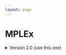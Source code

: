 ```yaml
--- 
layout: page 
---
```

# MPLEx

<details markdown="1"><summary>Version 2.0 (use this one)</summary>

## Version 2.0 (use this one)

| Attribute Name | Type | Description | Allowable Values | Required |
|---------------|------|-------------|------------------|----------|
| lab_id | Textfield | An internal field labs can use it to add whatever ID(s) they want or need for dataset validation and tracking. This could be a single ID (e.g., "Visium_9OLC_A4_S1") or a delimited list of IDs (e.g., “9OL; 9OLC.A2; Visium_9OLC_A4_S1”). This field will not be accessible to anyone outside of the consortium and no effort will be made to check if IDs provided by one data provider are also used by another. |  | False |
| dataset_type | Assigned Value | The specific type of dataset being produced. | ```Visium HD```, ```4i```, ```LC-MS```, ```Thick section Multiphoton MxIF```, ```Light Sheet```, ```ATACseq```, ```Resolve```, ```HiFi-Slide```, ```MPLEx```, ```10X Multiome```, ```MALDI```, ```Histology```, ```Cell DIVE```, ```FACS```, ```MS Lipidomics```, ```Visium (no probes)```, ```MUSIC```, ```RNAseq```, ```GeoMx (NGS)```, ```GeoMx (nCounter)```, ```RNAseq (with probes)```, ```Singular Genomics G4X```, ```Molecular Cartography```, ```CosMx Transcriptomics```, ```MERFISH```, ```Pixel-seqV2```, ```2D Imaging Mass Cytometry```, ```Confocal```, ```seqFISH```, ```DART-FISH```, ```MIBI```, ```Olink```, ```Enhanced Stimulated Raman Spectroscopy (SRS)```, ```DESI```, ```Xenium```, ```CyCIF```, ```SNARE-seq2```, ```nanoSPLITS```, ```Stereo-seq```, ```Visium (with probes)```, ```SIMS```, ```Auto-fluorescence```, ```CyTOF```, ```CosMx Proteomics```, ```DBiT-seq```, ```PhenoCycler```, ```CODEX```, ```Second Harmonic Generation (SHG)```, ```Seq-Scope``` | True |
| analyte_class | Assigned Value | Analytes are the target molecules being measured with the assay. | ```Nucleic acid + protein```, ```Lipid + metabolite```, ```Collagen```, ```RNA```, ```Fluorochrome```, ```DNA```, ```Metabolite```, ```DNA + RNA```, ```Saturated lipid```, ```Lipid```, ```Peptide```, ```Protein```, ```Unsaturated lipid```, ```Endogenous fluorophore```, ```Chromatin```, ```Polysaccharide``` | True |
| acquisition_instrument_vendor | Assigned Value | An acquisition instrument is the device that contains the signal detection hardware and signal processing software. Assays generate signals such as light of various intensities or color or signals representing the molecular mass. | ```Complete Genomics```, ```Cytek Biosciences```, ```Thermo Fisher Scientific```, ```Sciex```, ```Vizgen```, ```Leica Microsystems```, ```Akoya Biosciences```, ```Keyence```, ```Andor```, ```Standard BioTools (Fluidigm)```, ```Leica Biosystems```, ```Zeiss Microscopy```, ```Ionpath```, ```Motic```, ```In-House```, ```Evident Scientific (Olympus)```, ```GE Healthcare```, ```Element Biosciences```, ```Hamamatsu```, ```Bruker```, ```Illumina```, ```3DHISTECH```, ```Singular Genomics```, ```Huron Digital Pathology```, ```Resolve Biosciences```, ```NanoString```, ```Cytiva```, ```10x Genomics```, ```Microscopes International```, ```BGI Genomics``` | True |
| acquisition_instrument_model | Assigned Value | Manufacturers of an acquisition instrument may offer various versions (models) of that instrument with different features or sensitivities. Differences in features or sensitivities may be relevant to processing or interpretation of the data. | ```NovaSeq X```, ```NovaSeq X Plus```, ```Cytek Northern Lights```, ```Lightsheet 7```, ```Resolve Biosciences Molecular Cartography```, ```timsTOF HT```, ```timsTOF Pro 2```, ```timsTOF Pro```, ```timsTOF Ultra```, ```timsTOF Ultra 2```, ```timsTOF SCP```, ```Axio Scan.Z1```, ```MALDI timsTOF Flex Prototype```, ```CosMx Spatial Molecular Imager```, ```Unknown```, ```MERSCOPE Ultra```, ```Juno System```, ```timsTOF FleX```, ```Custom: Multiphoton```, ```CyTOF XT```, ```Helios```, ```EVOS M7000```, ```Aperio AT2```, ```Phenocycler-Fusion 2.0```, ```Axio Observer 5```, ```Axio Observer 7```, ```Axio Observer 3```, ```NanoZoomer-SQ```, ```NanoZoomer S210```, ```NanoZoomer S60```, ```NanoZoomer S360```, ```DM6 B```, ```MoticEasyScan One```, ```In-House```, ```NextSeq 500```, ```BZ-X710```, ```QTRAP 5500```, ```NextSeq 550```, ```HiSeq 2500```, ```HiSeq 4000```, ```NovaSeq 6000```, ```Q Exactive HF```, ```Orbitrap Fusion Lumos Tribrid```, ```Q Exactive```, ```VS200 Slide Scanner```, ```Not applicable```, ```Orbitrap Eclipse Tribrid```, ```MIBIscope```, ```IN Cell Analyzer 2200```, ```timsTOF FleX MALDI-2``` | True |
| source_storage_duration_value | Numeric | How long was the source material (parent) stored, prior to this sample being processed. |  | True |
| source_storage_duration_unit | Assigned Value | The time duration unit of measurement | ```hour```, ```month```, ```day```, ```minute```, ```year``` | True |
| time_since_acquisition_instrument_calibration_value | Numeric | The amount of time since the acquisition instrument was last serviced or calibrated. This provides a metric for assessing drift in data capture. |  | False |
| time_since_acquisition_instrument_calibration_unit | Assigned Value | The time unit of measurement | ```month```, ```day```, ```year``` | False |
| preparation_protocol_doi | Link | DOI for the protocols.io page that describes the assay or sample procurement and preparation. For example for an imaging assay, the protocol might begin with staining of a section and finalize with the creation of an OME-TIFF file. In this case the protocol would include any image processing steps required to create the OME-TIFF file. Example: https://dx.doi.org/10.17504/protocols.io.eq2lyno9qvx9/v1. |  | True |
| is_targeted | Radio | Specifies whether or not a specific molecule(s) is/are targeted for detection/measurement by the assay ("Yes" or "No"). The CODEX analyte is protein. | ```Yes```, ```No``` | True |
| contributors_path | Textfield | The path to the file with the ORCID IDs for all contributors of this dataset (e.g., "./extras/contributors.tsv" or "./contributors.tsv"). This is an internal metadata field that is just used for ingest. |  | True |
| data_path | Textfield | The top level directory containing the raw and/or processed data. For a single dataset upload this might be "." where as for a data upload containing multiple datasets, this would be the directory name for the respective dataset. For instance, if the data is within a directory called "TEST001-RK" use syntax "./TEST001-RK" for this field. If there are multiple directory levels, use the format "./TEST001-RK/Run1/Pass2" in which "Pass2" is the subdirectory where the single dataset's data is stored. This is an internal metadata field that is just used for ingest. |  | True |
| mass_analysis_polarity | Assigned Value | The polarity of the mass analysis (positive or negative ion modes). | ```Negative and positive ion mode```, ```Positive ion mode```, ```Negative ion mode``` | True |
| mass_to_charge_range_low_value | Numeric | The low value of the scanned mass-to-charge range, for MS1. (unitless) |  | False |
| mass_to_charge_range_high_value | Numeric | The high value of the scanned mass-to-charge range, for MS1. (unitless) |  | False |
| mass_resolving_power | Numeric | The mass resolving power m/∆m, where ∆m is defined as the full width at half-maximum (FWHM) for a given peak with a specified mass-to-charge (m/z). (unitless) |  | False |
| mass_to_charge_resolving_power | Numeric | The peak (m/z) used to calculate the resolving power. |  | False |
| ion_mobility | Assigned Value | Specifies which technology was used for ion mobility spectrometry. Technologies for measuring ion mobility: Traveling Wave Ion Mobility Spectrometry (TWIMS), Trapped Ion Mobility Spectrometry (TIMS), High Field Asymmetric waveform ion Mobility Spectrometry (FAIMS), Drift Tube Ion Mobility Spectrometry (DTIMS), Structures for Lossless Ion Manipulations (SLIM), and cyclic Ion Mobility Spectrometry (cIMS). | ```TIMS```, ```SLIM```, ```FAIMS```, ```DTIMS```, ```cIMS```, ```TWIMS``` | False |
| ms_ionization_technique | Assigned Value | The ionization approach (i.e., sample probing method) for performing imaging mass spectrometry. | ```MALDI```, ```SIMS-C60```, ```LDI```, ```HESI```, ```nanoDESI```, ```MALDI-2```, ```DESI```, ```LA```, ```SIMS-H20```, ```ESI``` | True |
| ms_scan_mode | Assigned Value | MS (mass spectrometry) scan mode refers to the number of steps in the separation of fragments. | ```MS2```, ```MS1```, ```MS3``` | True |
| label_name | Textfield | If the samples were labeled (e.g. TMT), provide the name/ID of the label on this sample. Leave blank if not applicable. |  | False |
| lc_instrument_vendor | Assigned Value | The manufacturer of the instrument used for liquid chromatography. | ```Thermo Fisher Scientific```, ```Sciex```, ```In-House```, ```Agilent Technologies```, ```Waters```, ```Bruker```, ```Evosep``` | False |
| lc_instrument_model | Textfield | The model number/name of the instrument used for liquid chromatography. |  | False |
| lc_column_model | Textfield | The model number/name of the liquid chromatography column. If it is a custom self-packed, pulled tip capillary is used enter “Pulled tip capilary”. |  | False |
| lc_resin | Textfield | Details of the resin used for liquid chromatography, including vendor, particle size, pore size. |  | False |
| lc_column_length_value | Numeric | Liquid chromatography column length. |  | False |
| lc_column_length_unit | Assigned Value | Units for liquid chromatography column length (typically cm). | ```um```, ```mm```, ```cm``` | False |
| lc_temperature_value | Numeric | Liquid chromatography temperature. |  | False |
| lc_inner_diameter_value | Numeric | Liquid chromatography column inner diameter. |  | False |
| lc_flow_rate_value | Numeric | Value of flow rate. |  | False |
| lc_gradient_value | Numeric | Liquid chromatography gradient. |  | False |
| lc_gradient_unit | Assigned Value | Unit for liquid chromatography gradient | ```minute``` | False |
| lc_mobile_phase_a | Textfield | Composition of mobile phase A. |  | False |
| lc_mobile_phase_b | Textfield |  |  | False |
| spatial_sampling_technique | Assigned Value |  | ```nanoSPLITS```, ```nanoPOTS```, ```LESA```, ```microPOTS```, ```LCM```, ```microLESA``` | False |
| spatial_sampling_target | Textfield | Specifies the cell-type or functional tissue unit (FTU) that is targeted in the spatial profiling experiment. Leave blank if data are generated in imaging mode without a specific target structure. |  | False |
| analysis_protocol_doi | Link | A DOI to a protocols.io protocol describing the software and database(s) used to process the raw data. Example: https://dx.doi.org/10.17504/protocols.io.bsu5ney6 |  | True |
| metadata_schema_id | Textfield | The string that serves as the definitive identifier for the metadata schema version and is readily interpretable by computers for data validation and processing. Example: 22bc762a-5020-419d-b170-24253ed9e8d9 |  | True |
| data_collection_mode | Assigned Value | Mode of data collection in tandem MS assays. Either DDA (Data-dependent acquisition), DIA (Data-independent acquisition), SRM (multiple reaction monitoring), or PRM (parallel reaction monitoring). | ```DDA```, ```PRM```, ```DIA```, ```SRM``` | False |
| lc_column_vendor | Assigned Value | The manufacturer of the liquid chromatography column unless self-packed, pulled tip capillary is used. | ```Thermo Fisher Scientific```, ```In-House```, ```Waters```, ```Bruker```, ```Evosep```, ```IonOpticks``` | False |
| lc_temperature_unit | Assigned Value |  | ```celsius``` | False |
| lc_inner_diameter_unit | Assigned Value |  | ```um```, ```mm```, ```cm``` | False |
| lc_flow_rate_unit | Assigned Value | Units of flow rate. | ```nL/min```, ```mL/min``` | False |
| spatial_sampling_type | Assigned Value | Specifies whether or not the analysis was performed in a spatially targeted manner. Spatial profiling experiments target specific tissue foci but do not necessarily generate images. Spatial imaging expriments collect data from a regular array (pixels) that can be visualized as heat maps of ion intensity at each location (molecular images). Leave blank if data are derived from bulk analysis. | ```Imaging```, ```Profiling``` | False |
| parent_sample_id | Textfield | Unique HuBMAP or SenNet identifier of the sample (i.e., block, section or suspension) used to perform this assay. For example, for a RNAseq assay, the parent would be the suspension, whereas, for one of the imaging assays, the parent would be the tissue section. If an assay comes from multiple parent samples then this should be a comma separated list. Example: HBM386.ZGKG.235, HBM672.MKPK.442 or SNT232.UBHJ.322, SNT329.ALSK.102 |  | True |

</details>